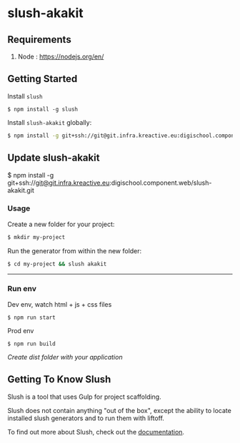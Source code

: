 # slush-akakit

## Requirements

 1. Node :  https://nodejs.org/en/

## Getting Started

Install `slush`

    $ npm install -g slush

Install `slush-akakit` globally:

```bash
$ npm install -g git+ssh://git@git.infra.kreactive.eu:digischool.component.web/slush-akakit.git
```

## Update slush-akakit
$ npm install -g git+ssh://git@git.infra.kreactive.eu:digischool.component.web/slush-akakit.git
### Usage

Create a new folder for your project:

```bash
$ mkdir my-project
```

Run the generator from within the new folder:

```bash
$ cd my-project && slush akakit
```


----------


### Run env

Dev env, watch html + js + css files

    $ npm run start

Prod env

    $ npm run build

*Create dist folder with your application*

## Getting To Know Slush

Slush is a tool that uses Gulp for project scaffolding.

Slush does not contain anything "out of the box", except the ability to locate installed slush generators and to run them with liftoff.

To find out more about Slush, check out the [documentation](https://github.com/slushjs/slush).